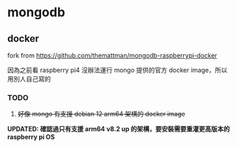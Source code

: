 # mongodb

## docker

fork from https://github.com/themattman/mongodb-raspberrypi-docker

因為之前看 raspberry pi4 沒辦法運行 mongo 提供的官方 docker image，所以用別人自己寫的

### TODO
1. ~~好像 mongo 有支援 debian 12 arm64 架構的 docker image~~

**UPDATED: 確認過只有支援 arm64 v8.2 up 的架構，要安裝需要重灌更高版本的 raspberry pi OS** 